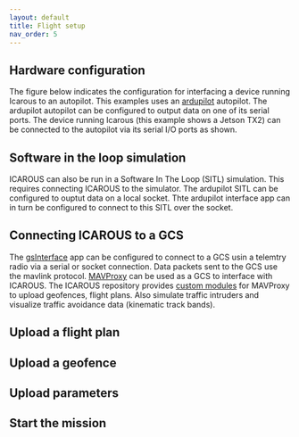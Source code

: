 ```yaml
---
layout: default
title: Flight setup 
nav_order: 5
---
```


## Hardware configuration

The figure below indicates the configuration for interfacing a device running
Icarous to an autopilot. This examples uses an [ardupilot]() autopilot. The
ardupilot autopilot can be configured to output data on one of its serial
ports. The device running Icarous (this example shows a Jetson TX2) can be
connected to the autopilot via its serial I/O ports as shown.

## Software in the loop simulation 

ICAROUS can also be run in a Software In The Loop (SITL) simulation. This
requires connecting ICAROUS to the simulator. The ardupilot SITL can be
configured to ouptut data on a local socket. Thte ardupilot interface app can
in turn be configured to connect to this SITL over the socket.

## Connecting ICAROUS to a GCS

The [gsInterface]() app can be configured to connect to a GCS usin a telemtry
radio via a serial or socket connection. Data packets sent to the GCS use the
mavlink protocol. [MAVProxy]() can be used as a GCS to interface with ICAROUS.
The ICAROUS repository provides [custom modules]() for MAVProxy to upload
geofences, flight plans. Also simulate traffic intruders and visualize traffic
avoidance data  (kinematic track bands).

## Upload a flight plan


## Upload a geofence


## Upload parameters


## Start the mission

